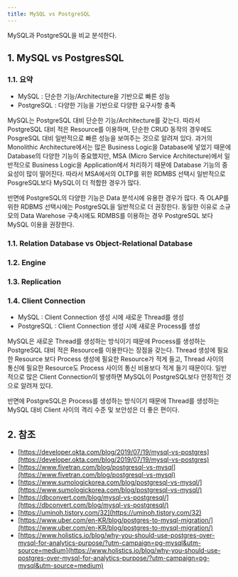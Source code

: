 ```yaml
---
title: MySQL vs PostgreSQL
---
```


MySQL과 PostgreSQL을 비교 분석한다.

## 1. MySQL vs PostgresSQL

### 1.1. 요약

* MySQL : 단순한 기능/Architecture을 기반으로 빠른 성능
* PostgreSQL : 다양한 기능을 기반으로 다양한 요구사항 충족

MySQL는 PostgreSQL 대비 단순한 기능/Architecture를 갖는다. 따라서 PostgreSQL 대비 적은 Resource를 이용하며, 단순한 CRUD 동작의 경우에도 PosgreSQL 대비 일반적으로 빠른 성능을 보여주는 것으로 알려져 있다. 과거의 Monolithic Architecture에서는 많은 Business Logic을 Database에 넣었기 때문에 Database의 다양한 기능이 중요했지만, MSA (Micro Service Architecture)에서 일반적으로 Business Logic을 Application에서 처리하기 때문에 Database 기능의 중요성이 많이 떨어진다. 따라서 MSA에서의 OLTP를 위한 RDMBS 선택시 일반적으로 PosgreSQL보다 MySQL이 더 적합한 경우가 많다.

반면에 PostgreSQL의 다양한 기능은 Data 분석시에 유용한 경우가 많다. 즉 OLAP를 위한 RDBMS 선택시에는 PostgreSQL을 일반적으로 더 권장한다. 동일한 이유로 소규모의 Data Warehose 구축시에도 RDMBS를 이용하는 경우 PostgreSQL 보다 MySQL 이용을 권장한다.

### 1.1. Relation Database vs Object-Relational Database

### 1.2. Engine

### 1.3. Replication

### 1.4. Client Connection

* MySQL : Client Connection 생성 시에 새로운 Thread를 생성
* PostgreSQL : Client Connection 생성 시에 새로운 Process를 생성

MySQL은 새로운 Thread를 생성하는 방식이기 때문에 Process를 생성하는 PostgreSQL 대비 적은 Resource를 이용한다는 장점을 갖는다. Thread 생성에 필요한 Resource 보다 Process 생성에 필요한 Resource가 적게 들고, Thread 사이의 통신에 필요한 Resource도 Process 사이의 통신 비용보다 적게 들기 때문이다. 일반적으로 많은 Client Connection이 발생하면 MySQL이 PostgreSQL보다 안정적인 것으로 알려져 있다.

반면에 PostgreSQL은 Process를 생성하는 방식이기 때문에 Thread를 생성하는 MySQL 대비 Client 사이의 격리 수준 및 보안성은 더 좋은 편이다. 

## 2. 참조

* [https://developer.okta.com/blog/2019/07/19/mysql-vs-postgres](https://developer.okta.com/blog/2019/07/19/mysql-vs-postgres)
* [https://www.fivetran.com/blog/postgresql-vs-mysql](https://www.fivetran.com/blog/postgresql-vs-mysql)
* [https://www.sumologickorea.com/blog/postgresql-vs-mysql/](https://www.sumologickorea.com/blog/postgresql-vs-mysql/)
* [https://dbconvert.com/blog/mysql-vs-postgresql/](https://dbconvert.com/blog/mysql-vs-postgresql/)
* [https://uminoh.tistory.com/32](https://uminoh.tistory.com/32)
* [https://www.uber.com/en-KR/blog/postgres-to-mysql-migration/](https://www.uber.com/en-KR/blog/postgres-to-mysql-migration/)
* [https://www.holistics.io/blog/why-you-should-use-postgres-over-mysql-for-analytics-purpose/?utm-campaign=pg-mysql&utm-source=medium](https://www.holistics.io/blog/why-you-should-use-postgres-over-mysql-for-analytics-purpose/?utm-campaign=pg-mysql&utm-source=medium)